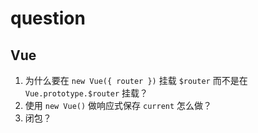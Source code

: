 # question #
## Vue ##
1. 为什么要在 `new Vue({ router })` 挂载 `$router` 而不是在 `Vue.prototype.$router` 挂载？
2. 使用 `new Vue()` 做响应式保存 `current` 怎么做？
3. 闭包？